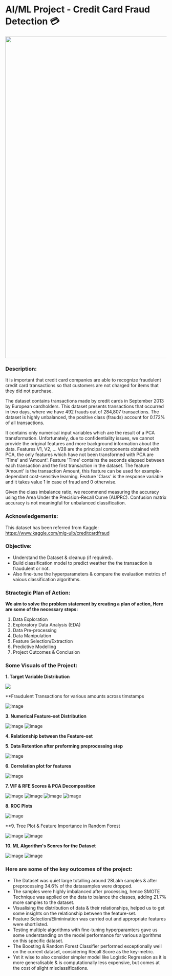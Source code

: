 # AI/ML Project - Credit Card Fraud Detection 💳

<p align="center"><img src="https://user-images.githubusercontent.com/54996245/147120008-9ef5f88f-6b99-42ec-84e1-cca391ec5aa8.jpg" style="width: 1000px;"/></p>

### Description:

It is important that credit card companies are able to recognize fraudulent credit card transactions so that customers are not charged for items that they did not purchase.

The dataset contains transactions made by credit cards in September 2013 by European cardholders.
This dataset presents transactions that occurred in two days, where we have 492 frauds out of 284,807 transactions. The dataset is highly unbalanced, the positive class (frauds) account for 0.172% of all transactions.

It contains only numerical input variables which are the result of a PCA transformation. Unfortunately, due to confidentiality issues, we cannot provide the original features and more background information about the data. Features V1, V2, … V28 are the principal components obtained with PCA, the only features which have not been transformed with PCA are 'Time' and 'Amount'. Feature 'Time' contains the seconds elapsed between each transaction and the first transaction in the dataset. The feature 'Amount' is the transaction Amount, this feature can be used for example-dependant cost-sensitive learning. Feature 'Class' is the response variable and it takes value 1 in case of fraud and 0 otherwise.

Given the class imbalance ratio, we recommend measuring the accuracy using the Area Under the Precision-Recall Curve (AUPRC). Confusion matrix accuracy is not meaningful for unbalanced classification.

### Acknowledgements:
This dataset has been referred from Kaggle: \
https://www.kaggle.com/mlg-ulb/creditcardfraud

### Objective:
- Understand the Dataset & cleanup (if required).
- Build classification model to predict weather the the transaction is fraudulent or not.
- Also fine-tune the hyperparameters & compare the evaluation metrics of vaious classification algorithms.

### Stractegic Plan of Action:
**We aim to solve the problem statement by creating a plan of action, Here are some of the necessary steps:**
1. Data Exploration
2. Exploratory Data Analysis (EDA)
3. Data Pre-processing
4. Data Manipulation
5. Feature Selection/Extraction
6. Predictive Modelling
7. Project Outcomes & Conclusion

### Some Visuals of the Project:

**1. Target Variable Distribution**
  
<p align="left"><img src="https://user-images.githubusercontent.com/54996245/147120205-c9ff7616-cabf-43a8-846f-f07e8213ac52.png" /></p>

<!--**2. Categorical Feature-set Distribution**-->
**Fraudulent Transactions for various amounts across timstamps

![image](https://user-images.githubusercontent.com/54996245/147120339-12cd6961-6f16-4664-b03b-164d7b75310d.png)

**3. Numerical Feature-set Distribution**

![image](https://user-images.githubusercontent.com/54996245/147120356-504e0242-7f82-4a87-bfe4-ba54d42d5ac0.png)
![image](https://user-images.githubusercontent.com/54996245/147120372-b30cbae3-97f8-42e8-bbc2-6cb0022370d3.png)

**4. Relationship between the Feature-set**



**5. Data Retention after preforming preprocessing step**

![image](https://user-images.githubusercontent.com/54996245/147120409-f4e7b0f7-a4ff-4398-9e1f-ba2e87c12dc8.png)

**6. Correlation plot for features**

![image](https://user-images.githubusercontent.com/54996245/147120437-017c2e86-03c8-4def-b599-b9c3f680638f.png)

**7. VIF & RFE Scores & PCA Decomposition**
  
![image](https://user-images.githubusercontent.com/54996245/147120457-51fc6718-fb59-4125-a4ac-a3b33aa890dd.png)
![image](https://user-images.githubusercontent.com/54996245/147120467-c9db4036-7aa6-473e-aa61-196fb919dec8.png)
![image](https://user-images.githubusercontent.com/54996245/147120482-6654c0db-87a7-4748-b233-d70bbb1e981f.png)
![image](https://user-images.githubusercontent.com/54996245/147120507-ab3e880f-333e-491a-9d2a-f31564395014.png)

**8. ROC Plots**

![image](https://user-images.githubusercontent.com/54996245/147120537-f90d6450-4ded-42f2-a6c7-06d0e91a3598.png)

**9. Tree Plot & Feature Importance in Random Forest
  
![image](https://user-images.githubusercontent.com/54996245/147120559-55c2a1a5-0061-4d2f-b8e1-3d034ee2efb6.png)
![image](https://user-images.githubusercontent.com/54996245/147120576-6ef9c12c-b1e2-4506-860a-ad519a491b0b.png)


**10. ML Algorithm's Scores for the Dataset**
  
![image](https://user-images.githubusercontent.com/54996245/147120612-8812ebc7-4c15-4361-868c-642e996d7328.png)
![image](https://user-images.githubusercontent.com/54996245/147120629-1598c250-dbf7-44ef-8626-d1bdc67dd454.png)

  
### Here are some of the key outcomes of the project:
- The Dataset was quiet large totalling around 28Lakh samples & after preprocessing 34.6% of the datasamples were dropped. 
- The samples were highly imbalanced after processing, hence SMOTE Technique was applied on the data to  balance the classes, adding 21.7% more samples to the dataset.
- Visualising the distribution of data & their relationships, helped us to get some insights on the relationship between the feature-set.
- Feature Selection/Eliminination was carried out and appropriate features were shortlisted.
- Testing multiple algorithms with fine-tuning hyperparamters gave us some understanding on the model performance for various algorithms on this specific dataset.
- The Boosting & Random Forest Classifier performed exceptionally well on the current dataset, considering Recall Score as the key-metric.
- Yet it wise to also consider simpler model like Logistic Regression as it is more generalisable & is computationally less expensive, but comes at the cost of slight misclassifications.

